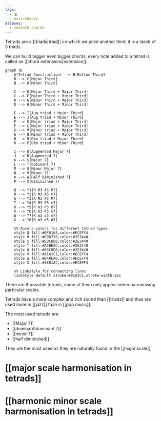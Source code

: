 ```yaml
---
tags:
  - 🪴
  - musictheory
aliases:
  - seventh chords
---
```

Tetrads are a [[triads|triad]] on which we piled another third, it is a stack of 3 thirds. 

We can build bigger even bigger chords, every note added to a tetrad is called an [[chord extensions|extension]].

```mermaid
graph TD
    A[Tetrad Construction] --> B[Bottom Third]
    B --> C[Major Third]
    B --> D[Minor Third]
    
    C --> E[Major Third + Major Third]
    C --> F[Major Third + Minor Third]
    D --> G[Minor Third + Major Third]
    D --> H[Minor Third + Minor Third]
    
    E --> I[Aug triad + Major Third]
    E --> J[Aug triad + Minor Third]
    F --> K[Major triad + Major Third]
    F --> L[Major triad + Minor Third]
    G --> M[Minor triad + Major Third]
    G --> N[Minor triad + Minor Third]
    H --> O[Dim triad + Major Third]
    H --> P[Dim triad + Minor Third]
    
    I --> Q[Augmented Major 7]
    J --> R[Augmented 7]
    K --> S[Major 7]
    L --> T[Dominant 7]
    M --> U[Minor Major 7]
    N --> V[Minor 7]
    O --> W[Half Diminished 7]
    P --> X[Diminished 7]
    
    Q --> Y1[R M3 A5 M7]
    R --> Y2[R M3 A5 m7]
    S --> Y3[R M3 P5 M7]
    T --> Y4[R M3 P5 m7]
    U --> Y5[R m3 P5 M7]
    V --> Y6[R m3 P5 m7]
    W --> Y7[R m3 d5 m7]
    X --> Y8[R m3 d5 d7]
    
    %% Aurora colors for different tetrad types
    style Q fill:#BF616A,color:#ECEFF4
    style R fill:#D08770,color:#2E3440
    style S fill:#EBCB8B,color:#2E3440
    style T fill:#A3BE8C,color:#2E3440
    style U fill:#88C0D0,color:#2E3440
    style V fill:#81A1C1,color:#ECEFF4
    style W fill:#B48EAD,color:#ECEFF4
    style X fill:#5E81AC,color:#ECEFF4
    
    %% Linkstyle for connecting lines
    linkStyle default stroke:#81A1C1,stroke-width:2px
```

There are 8 possible tetrads, some of them only appear when harmonising particular scales. 

Tetrads have a more complex and rich sound than [[triads]] and thus are used more in [[jazz]] than in [[pop music]]. 

The most used tetrads are:
- [[Major 7]]
- [[dominant|dominant 7]]
- [[minor 7]]
- [[half diminished]]

They are the most used as they are naturally found in the [[major scale]].

# [[major scale harmonisation in tetrads]]
# [[harmonic minor scale harmonisation in tetrads]]
